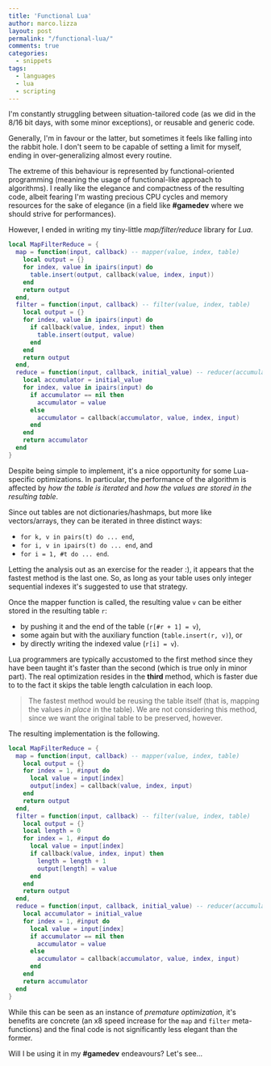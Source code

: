 ```yaml
---
title: 'Functional Lua'
author: marco.lizza
layout: post
permalink: "/functional-lua/"
comments: true
categories: 
  - snippets
tags: 
  - languages
  - lua
  - scripting
---
```


I'm constantly struggling between situation-tailored code (as we did in the 8/16 bit days, with some minor exceptions), or reusable and generic code.

Generally, I'm in favour or the latter, but sometimes it feels like falling into the rabbit hole. I don't seem to be capable of setting a limit for myself, ending in over-generalizing almost every routine.

The extreme of this behaviour is represented by functional-oriented programming (meaning the usage of functional-like approach to algorithms). I really like the elegance and compactness of the resulting code, albeit fearing I'm wasting precious CPU cycles and memory resources for the sake of elegance (in a field like **#gamedev** where we should strive for performances).

However, I ended in writing my tiny-little *map/filter/reduce* library for *Lua*.

```lua
local MapFilterReduce = {
  map = function(input, callback) -- mapper(value, index, table)
    local output = {}
    for index, value in ipairs(input) do
      table.insert(output, callback(value, index, input))
    end
    return output
  end,
  filter = function(input, callback) -- filter(value, index, table)
    local output = {}
    for index, value in ipairs(input) do
      if callback(value, index, input) then
        table.insert(output, value)
      end
    end
    return output
  end,
  reduce = function(input, callback, initial_value) -- reducer(accumulator, value, index, table)
    local accumulator = initial_value
    for index, value in ipairs(input) do
      if accumulator == nil then
        accumulator = value
      else
        accumulator = callback(accumulator, value, index, input)
      end
    end
    return accumulator
  end
}
```

Despite being simple to implement, it's a nice opportunity for some Lua-specific optimizations. In particular, the performance of the algorithm is affected by _how the table is iterated_ and _how the values are stored in the resulting table_.

Since out tables are not dictionaries/hashmaps, but more like vectors/arrays, they can be iterated in three distinct ways:

* `for k, v in pairs(t) do ... end`,
* `for i, v in ipairs(t) do ... end`, and
* `for i = 1, #t do ... end`.

Letting the analysis out as an exercise for the reader :), it appears that the fastest method is the last one. So, as long as your table uses only integer sequential indexes it's suggested to use that strategy.

Once the mapper function is called, the resulting value `v` can be either stored in the resulting table `r`:

* by pushing it and the end of the table (`r[#r + 1] = v`),
* some again but with the auxiliary function (`table.insert(r, v)`), or
* by directly writing the indexed value (`r[i] = v`).

Lua programmers are typically accustomed to the first method since they have been taught it's faster than the second (which is true only in minor part). The real optimization resides in the **third** method, which is faster due to to the fact it skips the table length calculation in each loop.

> The fastest method would be reusing the table itself (that is, mapping the values *in place* in the table). We are not considering this method, since we want the original table to be preserved, however.

The resulting implementation is the following.

```lua
local MapFilterReduce = {
  map = function(input, callback) -- mapper(value, index, table)
    local output = {}
    for index = 1, #input do
      local value = input[index]
      output[index] = callback(value, index, input)
    end
    return output
  end,
  filter = function(input, callback) -- filter(value, index, table)
    local output = {}
    local length = 0
    for index = 1, #input do
      local value = input[index]
      if callback(value, index, input) then
        length = length + 1
        output[length] = value
      end
    end
    return output
  end,
  reduce = function(input, callback, initial_value) -- reducer(accumulator, value, index, table)
    local accumulator = initial_value
    for index = 1, #input do
      local value = input[index]
      if accumulator == nil then
        accumulator = value
      else
        accumulator = callback(accumulator, value, index, input)
      end
    end
    return accumulator
  end
}
```

While this can be seen as an instance of *premature optimization*, it's benefits are concrete (an x8 speed increase for the `map` and `filter` meta-functions) and the final code is not significantly less elegant than the former.

Will I be using it in my **#gamedev** endeavours? Let's see...
